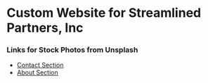 # Custom Website for Streamlined Partners, Inc

### Links for Stock Photos from Unsplash
 - [Contact Section](https://unsplash.com/photos/tMI2_-r5Nfo?utm_source=unsplash&utm_medium=referral&utm_content=creditShareLink)
- [About Section](https://unsplash.com/photos/VWcPlbHglYc?utm_source=unsplash&utm_medium=referral&utm_content=creditShareLink)

